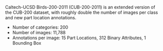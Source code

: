 Caltech-UCSD Birds-200-2011 (CUB-200-2011) is an extended version of the CUB-200
dataset, with roughly double the number of images per class and new part
location annotations.

-   Number of categories: 200
-   Number of images: 11,788
-   Annotations per image: 15 Part Locations, 312 Binary Attributes, 1 Bounding
    Box
